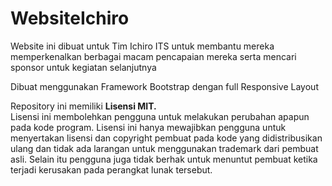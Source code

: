 # WebsiteIchiro
Website ini dibuat untuk Tim Ichiro ITS untuk membantu mereka memperkenalkan berbagai macam pencapaian mereka serta mencari sponsor untuk kegiatan selanjutnya      
   
Dibuat menggunakan Framework Bootstrap dengan full Responsive Layout     

Repository ini memiliki **Lisensi MIT.**      
Lisensi ini membolehkan pengguna untuk melakukan perubahan apapun pada kode program. Lisensi ini hanya mewajibkan pengguna untuk menyertakan lisensi dan copyright pembuat pada kode yang didistribusikan ulang dan tidak ada larangan untuk menggunakan trademark dari pembuat asli. Selain itu pengguna juga tidak berhak untuk menuntut pembuat ketika terjadi kerusakan pada perangkat lunak tersebut.
